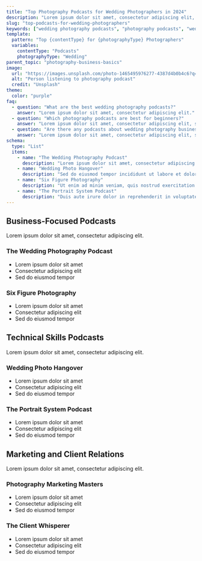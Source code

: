 ```yaml
---
title: "Top Photography Podcasts for Wedding Photographers in 2024"
description: "Lorem ipsum dolor sit amet, consectetur adipiscing elit, sed do eiusmod tempor incididunt ut labore et dolore magna aliqua."
slug: "top-podcasts-for-wedding-photographers"
keywords: ["wedding photography podcasts", "photography podcasts", "wedding photography education", "photography business podcasts"]
template:
  pattern: "Top {contentType} for {photographyType} Photographers"
  variables:
    contentType: "Podcasts"
    photographyType: "Wedding"
parent_topic: "photography-business-basics"
image:
  url: "https://images.unsplash.com/photo-1465495976277-4387d4b0b4c6?q=80&w=2940&auto=format&fit=crop"
  alt: "Person listening to photography podcast"
  credit: "Unsplash"
theme:
  color: "purple"
faq:
  - question: "What are the best wedding photography podcasts?"
    answer: "Lorem ipsum dolor sit amet, consectetur adipiscing elit."
  - question: "Which photography podcasts are best for beginners?"
    answer: "Lorem ipsum dolor sit amet, consectetur adipiscing elit, sed do eiusmod tempor."
  - question: "Are there any podcasts about wedding photography business?"
    answer: "Lorem ipsum dolor sit amet, consectetur adipiscing elit, sed do eiusmod."
schema:
  type: "List"
  items:
    - name: "The Wedding Photography Podcast"
      description: "Lorem ipsum dolor sit amet, consectetur adipiscing elit."
    - name: "Wedding Photo Hangover"
      description: "Sed do eiusmod tempor incididunt ut labore et dolore magna aliqua."
    - name: "Six Figure Photography"
      description: "Ut enim ad minim veniam, quis nostrud exercitation ullamco."
    - name: "The Portrait System Podcast"
      description: "Duis aute irure dolor in reprehenderit in voluptate velit."
---
```


## Business-Focused Podcasts

Lorem ipsum dolor sit amet, consectetur adipiscing elit.

### The Wedding Photography Podcast
- Lorem ipsum dolor sit amet
- Consectetur adipiscing elit
- Sed do eiusmod tempor

### Six Figure Photography
- Lorem ipsum dolor sit amet
- Consectetur adipiscing elit
- Sed do eiusmod tempor

## Technical Skills Podcasts

Lorem ipsum dolor sit amet, consectetur adipiscing elit.

### Wedding Photo Hangover
- Lorem ipsum dolor sit amet
- Consectetur adipiscing elit
- Sed do eiusmod tempor

### The Portrait System Podcast
- Lorem ipsum dolor sit amet
- Consectetur adipiscing elit
- Sed do eiusmod tempor

## Marketing and Client Relations

Lorem ipsum dolor sit amet, consectetur adipiscing elit.

### Photography Marketing Masters
- Lorem ipsum dolor sit amet
- Consectetur adipiscing elit
- Sed do eiusmod tempor

### The Client Whisperer
- Lorem ipsum dolor sit amet
- Consectetur adipiscing elit
- Sed do eiusmod tempor
